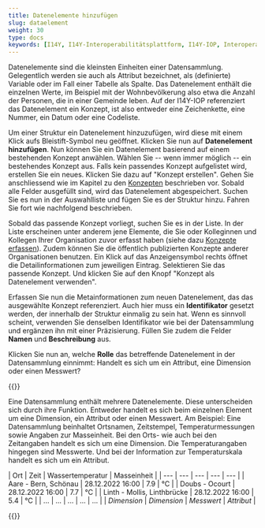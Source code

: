 ```yaml
---
title: Datenelemente hinzufügen
slug: dataelement
weight: 30
type: docs
keywords: [I14Y, I14Y-Interoperabilitätsplattform, I14Y-IOP, Interoperabilität, Datensammlung, Dataset, Datensatz, Konzept, Datenelement]
---
```


Datenelemente sind die kleinsten Einheiten einer Datensammlung. Gelegentlich werden sie auch als Attribut bezeichnet, als (definierte) Variable oder im Fall einer Tabelle als Spalte. Das Datenelement enthält die einzelnen Werte, im Beispiel mit der Wohnbevölkerung also etwa die Anzahl der Personen, die in einer Gemeinde leben. Auf der I14Y-IOP referenziert das Datenelement ein Konzept, ist also entweder eine Zeichenkette, eine Nummer, ein Datum oder eine Codeliste.

Um einer Struktur ein Datenelement hinzuzufügen, wird diese mit einem Klick aufs Bleistift-Symbol neu geöffnet. Klicken Sie nun auf __Datenelement hinzufügen__. Nun können Sie ein Datenelement basierend auf einem bestehenden Konzept anwählen. Wählen Sie -- wenn immer möglich -- ein bestehendes Konzept aus. Falls kein passendes Konzept aufgelistet wird, erstellen Sie ein neues. Klicken Sie dazu auf "Konzept erstellen". Gehen Sie anschliessend wie im Kapitel zu den [Konzepten](/de/4_publikation/2_konzepte#ausfüllen-des-formulars) beschrieben vor. 
Sobald alle Felder ausgefüllt sind, wird das Datenelement abgespeichert. Suchen Sie es nun in der Auswahlliste und fügen Sie es der Struktur hinzu. Fahren Sie fort wie nachfolgend beschrieben. 

Sobald das passende Konzept vorliegt, suchen Sie es in der Liste. In der Liste erscheinen unter anderem jene Elemente, die Sie oder Kolleginnen und Kollegen Ihrer Organisation zuvor erfasst haben (siehe dazu [Konzepte erfassen](/de/4_publikation/2_konzepte/)). Zudem können Sie die öffentlich publizierten Konzepte anderer Organisationen benutzen. Ein Klick auf das Anzeigensymbol rechts öffnet die Detailinformationen zum jeweiligen Eintrag. Selektieren Sie das passende Konzept. Und klicken Sie auf den Knopf "Konzept als Datenelement verwenden". 

Erfassen Sie nun die Metainformationen zum neuen Datenelement, das das ausgewählte Konzept referenziert. Auch hier muss ein __Identifikator__ gesetzt werden, der innerhalb der Struktur einmalig zu sein hat. Wenn es sinnvoll scheint, verwenden Sie denselben Identifikator wie bei der Datensammlung und ergänzen ihn mit einer Präzisierung. Füllen Sie zudem die Felder __Namen__ und __Beschreibung__ aus. 

Klicken Sie nun an, welche __Rolle__ das betreffende Datenelement in der Datensammlung einnimmt: Handelt es sich um ein Attribut, eine Dimension oder einen Messwert? 

{{<alert title="Was ist ein Attribut, eine Dimension und ein Messwert?" color="info">}}

Eine Datensammlung enthält mehrere Datenelemente. Diese unterscheiden sich durch ihre Funktion. Entweder handelt es sich beim einzelnen Element um eine Dimension, ein Attribut oder einen Messwert. Am Beispiel: Eine Datensammlung beinhaltet Ortsnamen, Zeitstempel, Temperaturmessungen sowie Angaben zur Masseinheit. Bei den Orts- wie auch bei den Zeitangaben handelt es sich um eine Dimension. Die Temperaturangaben hingegen sind Messwerte. Und bei der Information zur Temperaturskala handelt es sich um ein Attribut. 

| Ort | Zeit | Wassertemperatur | Masseinheit |
| --- | --- | --- | --- | --- |
| Aare - Bern, Schönau | 28.12.2022 16:00 | 7.9	 | °C |
| Doubs - Ocourt | 28.12.2022 16:00 | 7.7 |	°C |
| Linth - Mollis, Linthbrücke | 28.12.2022 16:00 | 5.4	| °C |
| ...  | ... | ... | ... | ... |
| _Dimension_ | _Dimension_ | _Messwert_ | _Attribut_ |

{{</alert>}}